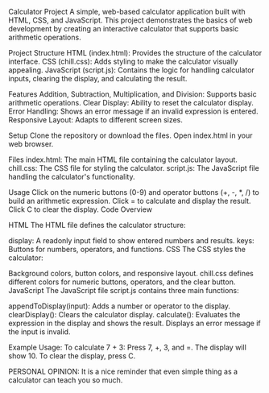 Calculator Project
A simple, web-based calculator application built with HTML, CSS, and JavaScript. This project demonstrates the basics of web development by creating an interactive calculator that supports basic arithmetic operations.

Project Structure
HTML (index.html): Provides the structure of the calculator interface.
CSS (chill.css): Adds styling to make the calculator visually appealing.
JavaScript (script.js): Contains the logic for handling calculator inputs, clearing the display, and calculating the result.

Features
Addition, Subtraction, Multiplication, and Division: Supports basic arithmetic operations.
Clear Display: Ability to reset the calculator display.
Error Handling: Shows an error message if an invalid expression is entered.
Responsive Layout: Adapts to different screen sizes.

Setup
Clone the repository or download the files.
Open index.html in your web browser.

Files
index.html: The main HTML file containing the calculator layout.
chill.css: The CSS file for styling the calculator.
script.js: The JavaScript file handling the calculator's functionality.

Usage
Click on the numeric buttons (0-9) and operator buttons (+, -, *, /) to build an arithmetic expression.
Click = to calculate and display the result.
Click C to clear the display.
Code Overview

HTML
The HTML file defines the calculator structure:

display: A readonly input field to show entered numbers and results.
keys: Buttons for numbers, operators, and functions.
CSS
The CSS styles the calculator:

Background colors, button colors, and responsive layout.
chill.css defines different colors for numeric buttons, operators, and the clear button.
JavaScript
The JavaScript file script.js contains three main functions:

appendToDisplay(input): Adds a number or operator to the display.
clearDisplay(): Clears the calculator display.
calculate(): Evaluates the expression in the display and shows the result. Displays an error message if the input is invalid.

Example Usage:
To calculate 7 + 3:
Press 7, +, 3, and =.
The display will show 10.
To clear the display, press C.

PERSONAL OPINION: It is a nice reminder that even simple thing as a calculator can teach you so much. 

